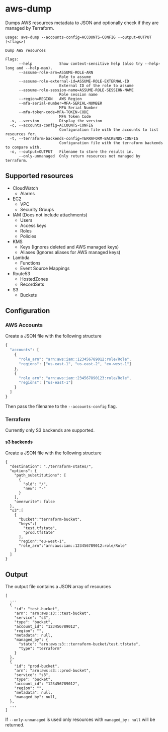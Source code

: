 # aws-dump

Dumps AWS resources metadata to JSON and optionally check if they are managed by Terraform.

```
usage: aws-dump --accounts-config=ACCOUNTS-CONFIG --output=OUTPUT [<flags>]

Dump AWS resources

Flags:
      --help            Show context-sensitive help (also try --help-long and --help-man).
      --assume-role-arn=ASSUME-ROLE-ARN  
                        Role to assume
      --assume-role-external-id=ASSUME-ROLE-EXTERNAL-ID  
                        External ID of the role to assume
      --assume-role-session-name=ASSUME-ROLE-SESSION-NAME  
                        Role session name
      --region=REGION   AWS Region
      --mfa-serial-number=MFA-SERIAL-NUMBER  
                        MFA Serial Number
      --mfa-token-code=MFA-TOKEN-CODE  
                        MFA Token Code
  -v, --version         Display the version
  -c, --accounts-config=ACCOUNTS-CONFIG  
                        Configuration file with the accounts to list resources for.
  -t, --terraform-backends-config=TERRAFORM-BACKENDS-CONFIG  
                        Configuration file with the terraform backends to compare with.
  -o, --output=OUTPUT   Filename to store the results in.
      --only-unmanaged  Only return resources not managed by terraform.
```

## Supported resources

* CloudWatch
  * Alarms
* EC2
  * VPC
  * Security Groups
* IAM (Does not include attachments)
  * Users
  * Access keys
  * Roles
  * Policies
* KMS
  * Keys (Ignores deleted and AWS managed keys)
  * Aliases (Ignores aliases for AWS managed keys)
* Lambda
  * Functions
  * Event Source Mappings
* Route53
  * HostedZones
  * RecordSets
* S3
  * Buckets

## Configuration

### AWS Accounts

Create a JSON file with the following structure

```js
{
  "accounts": [
    {
      "role_arn": "arn:aws:iam::123456789012:role/Role",
      "regions": ["us-east-1", "us-east-2", "eu-west-1"]
    },
    {
      "role_arn": "arn:aws:iam::234567890123:role/Role",
      "regions": ["us-east-1"]
    }
  ]
}
```

Then pass the filename to the `--accounts-config` flag.

### Terraform

Currently only S3 backends are supported.

#### s3 backends

Create a JSON file with the following structure

```
{
  "destination": "./terraform-states/",
  "options": {
    "path_substitutions": [
      {
        "old": "/",
        "new": "-"
      }
    ],
    "overwrite": false
  },
  "s3":[
    {
      "bucket":"terraform-bucket",
      "keys":[
        "test.tfstate",
        "prod.tfstate"
      ],
      "region":"eu-west-1",
      "role_arn":"arn:aws:iam::123456789012:role/Role"
    }
  ]
}
```

## Output

The output file contains a JSON array of resources

```
[
  ...
  {
    "id": "test-bucket",
    "arn": "arn:aws:s3:::test-bucket",
    "service": "s3",
    "type": "bucket",
    "account_id": "123456789012",
    "region": "",
    "metadata": null,
    "managed_by": {
      "state": "arn:aws:s3:::terraform-bucket/test.tfstate",
      "type": "terraform"
    }
  },
  {
    "id": "prod-bucket",
    "arn": "arn:aws:s3:::prod-bucket",
    "service": "s3",
    "type": "bucket",
    "account_id": "123456789012",
    "region": "",
    "metadata": null,
    "managed_by": null,
  },
  ...
]
```

If `--only-unmanaged` is used only resources with `managed_by: null` will be returned.
